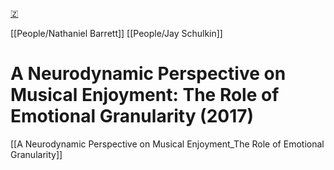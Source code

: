 [🇿](zotero://select/library/items/BDPSWLWD)

[[People/Nathaniel Barrett]] [[People/Jay Schulkin]] 
# A Neurodynamic Perspective on Musical Enjoyment: The Role of Emotional Granularity (2017)

[[A Neurodynamic Perspective on Musical Enjoyment_The Role of Emotional Granularity]]
